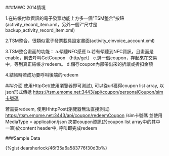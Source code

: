 ###MWC 2014情境

1.在結帳付款資訊的電子發票功能上方多一個"TSM整合"按鈕(activity_record_item.xml，另外一個7"尺寸是backup_activity_record_item.xml)

2.TSM整合，很類似電子發票載具設定畫面(activity_einvoice_account.xml)

3.TSM整合畫面的功能：
	a.傾聽NFC感應
	b.若有傾聽到NFC資訊，且畫面是enable，則去呼叫GetCoupon （http/get）
	c.選一個coupon，存起來在交易中，等到真正結帳才redeem。
	d.儲存coupon內部帶出來的折讓或折扣金額
	
4.結帳時若成功要呼叫後端的redeem


###介面
使用HttpGet(使用瀏覽器即可測試), 可以從url獲得coupon list array, 以json形式傳遞
https://tsm.emome.net:3443/api/coupon/personalCoupon/sim卡號碼
 
若需要redeem, 使用HhttpPost(瀏覽器無法直接測試)
https://tsm.emome.net:3443/api/coupon/redeemCoupon /sim卡號碼
並使用MediaType = application/json 夾帶coupon資訊(於coupon list array中的其中一筆)於content header中, 呼叫即完成redeem


###Sample Data

{%gist dearsherlock/46f35a6a583776f30d3b%}